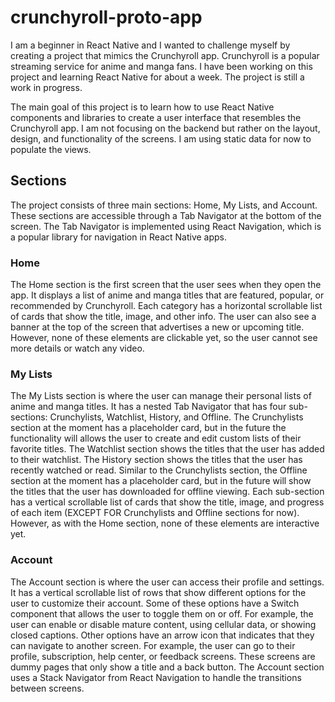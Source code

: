# crunchyroll-proto-app

I am a beginner in React Native and I wanted to challenge myself by creating a project that mimics the Crunchyroll app. Crunchyroll is a popular streaming service for anime and manga fans. I have been working on this project and learning React Native for about a week. The project is still a work in progress.

The main goal of this project is to learn how to use React Native components and libraries to create a user interface that resembles the Crunchyroll app. I am not focusing on the backend but rather on the layout, design, and functionality of the screens. I am using static data for now to populate the views.

## Sections

The project consists of three main sections: Home, My Lists, and Account. These sections are accessible through a Tab Navigator at the bottom of the screen. The Tab Navigator is implemented using React Navigation, which is a popular library for navigation in React Native apps.

### Home
The Home section is the first screen that the user sees when they open the app. It displays a list of anime and manga titles that are featured, popular, or recommended by Crunchyroll. Each category has a horizontal scrollable list of cards that show the title, image, and other info. The user can also see a banner at the top of the screen that advertises a new or upcoming title. However, none of these elements are clickable yet, so the user cannot see more details or watch any video.

### My Lists
The My Lists section is where the user can manage their personal lists of anime and manga titles. It has a nested Tab Navigator that has four sub-sections: Crunchylists, Watchlist, History, and Offline. The Crunchylists section at the moment has a placeholder card, but in the future the functionality will allows the user to create and edit custom lists of their favorite titles. The Watchlist section shows the titles that the user has added to their watchlist. The History section shows the titles that the user has recently watched or read. Similar to the Crunchylists section, the Offline section at the moment has a placeholder card, but in the future will show the titles that the user has downloaded for offline viewing. Each sub-section has a vertical scrollable list of cards that show the title, image, and progress of each item (EXCEPT FOR Crunchylists and Offline sections for now). However, as with the Home section, none of these elements are interactive yet.

### Account
The Account section is where the user can access their profile and settings. It has a vertical scrollable list of rows that show different options for the user to customize their account. Some of these options have a Switch component that allows the user to toggle them on or off. For example, the user can enable or disable mature content, using cellular data, or showing closed captions. Other options have an arrow icon that indicates that they can navigate to another screen. For example, the user can go to their profile, subscription, help center, or feedback screens. These screens are dummy pages that only show a title and a back button. The Account section uses a Stack Navigator from React Navigation to handle the transitions between screens.
